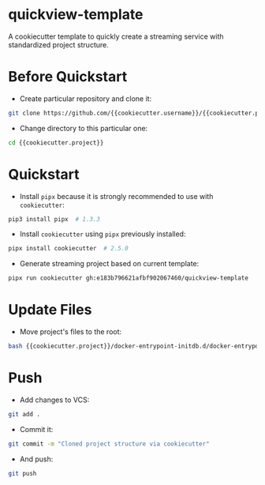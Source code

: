 # quickview-template
A cookiecutter template to quickly create a streaming service with standardized project structure.

# Before Quickstart

- Create particular repository and clone it:
```bash
git clone https://github.com/{{cookiecutter.username}}/{{cookiecutter.project}}
```

- Change directory to this particular one:
```bash
cd {{cookiecutter.project}}
```

# Quickstart

- Install `pipx` because it is strongly recommended to use with `cookiecutter`:
```bash
pip3 install pipx  # 1.3.3
```

- Install `cookiecutter` using `pipx` previously installed:
```bash
pipx install cookiecutter  # 2.5.0
```

- Generate streaming project based on current template:
```bash
pipx run cookiecutter gh:e183b796621afbf902067460/quickview-template
```

# Update Files

- Move project's files to the root:
```bash
bash {{cookiecutter.project}}/docker-entrypoint-initdb.d/docker-entrypoint-initdb.sh
```

# Push

- Add changes to VCS:
```bash
git add .
```

- Commit it:
```bash
git commit -m "Cloned project structure via cookiecutter"
```

- And push:
```bash
git push
```
